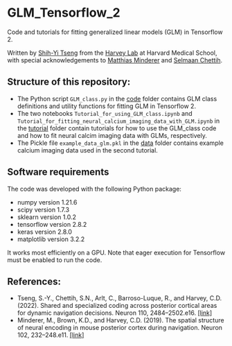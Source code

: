 # GLM_Tensorflow_2
Code and tutorials for fitting generalized linear models (GLM) in Tensorflow 2.

Written by [Shih-Yi Tseng](https://github.com/sytseng) from the [Harvey Lab](https://harveylab.hms.harvard.edu/) at Harvard Medical School, with special acknowledgements to [Matthias Minderer](https://github.com/mjlm) and [Selmaan Chettih](https://github.com/Selmaan).


## Structure of this repository:
- The Python script `GLM_class.py` in the [code](https://github.com/sytseng/GLM_Tensorflow_2/tree/main/code) folder contains GLM class definitions and utility functions for fitting GLM in Tensorflow 2.
- The two notebooks `Tutorial_for_using_GLM_class.ipynb` and `Tutorial_for_fitting_neural_calcium_imaging_data_with_GLM.ipynb` in the [tutorial](https://github.com/sytseng/GLM_Tensorflow_2/tree/main/tutorial) folder contain tutorials for how to use the GLM_class code and how to fit neural calcim imaging data with GLMs, respectively.
- The Pickle file `example_data_glm.pkl` in the [data](https://github.com/sytseng/GLM_Tensorflow_2/tree/main/data) folder contains example calcium imaging data used in the second tutorial.

## Software requirements
The code was developed with the following Python package:
- numpy version 1.21.6
- scipy version 1.7.3
- sklearn version 1.0.2
- tensorflow version 2.8.2
- keras version 2.8.0
- matplotlib version 3.2.2

It works most efficiently on a GPU. Note that eager execution for Tensorflow must be enabled to run the code.

## References:
- Tseng, S.-Y., Chettih, S.N., Arlt, C., Barroso-Luque, R., and Harvey, C.D. (2022). Shared and specialized coding across posterior cortical areas for dynamic navigation decisions. Neuron 110, 2484–2502.e16. [[link]](https://www.sciencedirect.com/science/article/pii/S0896627322004536) 
- Minderer, M., Brown, K.D., and Harvey, C.D. (2019). The spatial structure of neural encoding in mouse posterior cortex during navigation. Neuron 102, 232–248.e11. [[link]](https://www.sciencedirect.com/science/article/pii/S089662731930056X)
